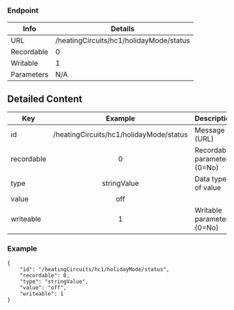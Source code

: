 # 



### Endpoint

| Info  | Details |
| ------------- | ------------- |
| URL   | /heatingCircuits/hc1/holidayMode/status   |
| Recordable   | 0   |
| Writable   | 1   |
| Parameters  | N/A  |

## Detailed Content

|  Key  | Example | Description |
| ------------- | :------: | ------------------------------ |
|  id | /heatingCircuits/hc1/holidayMode/status | Message ID (URL) |
|  recordable | 0 | Recordable parameter (0=No) |
|  type | stringValue | Data type of value |
|  value | off |  |
|  writeable | 1 | Writable parameter (0=No) |

### Example
```
{
    "id": "/heatingCircuits/hc1/holidayMode/status",
    "recordable": 0,
    "type": "stringValue",
    "value": "off",
    "writeable": 1
}
```
